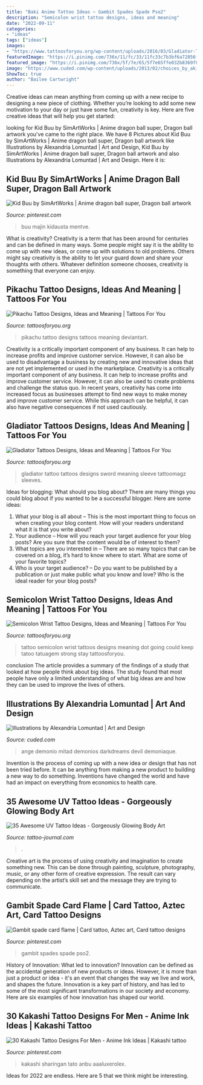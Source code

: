 ```yaml
---
title: "Baki Anime Tattoo Ideas ~ Gambit Spades Spade Pso2"
description: "Semicolon wrist tattoo designs, ideas and meaning"
date: "2022-09-11"
categories:
- "ideas"
tags: ["ideas"]
images:
- "https://www.tattoosforyou.org/wp-content/uploads/2016/03/Gladiator-Tattoo.jpg"
featuredImage: "https://i.pinimg.com/736x/11/fc/33/11fc33c7b3bf6a72856ff326fa62aff9.jpg"
featured_image: "https://i.pinimg.com/736x/5f/7e/65/5f7e65ffe032b8369f8e605192aadec3.jpg"
image: "https://www.cuded.com/wp-content/uploads/2013/02/choices_by_akirakirai600_776.jpg"
ShowToc: true
author: "Bailee Cartwright"
---
```



Creative ideas can mean anything from coming up with a new recipe to designing a new piece of clothing. Whether you’re looking to add some new motivation to your day or just have some fun, creativity is key. Here are five creative ideas that will help you get started: 

	

		
looking for Kid Buu by SimArtWorks | Anime dragon ball super, Dragon ball artwork you've came to the right place. We have 8 Pictures about Kid Buu by SimArtWorks | Anime dragon ball super, Dragon ball artwork like Illustrations by Alexandria Lomuntad | Art and Design, Kid Buu by SimArtWorks | Anime dragon ball super, Dragon ball artwork and also Illustrations by Alexandria Lomuntad | Art and Design. Here it is:
		
    
## Kid Buu By SimArtWorks | Anime Dragon Ball Super, Dragon Ball Artwork

<img loading=lazy src="https://i.pinimg.com/736x/5f/7e/65/5f7e65ffe032b8369f8e605192aadec3.jpg" onerror="this.onerror=null;this.src='https://tse1.mm.bing.net/th?id=OIP.mOkfAQtc6wIMa8CxlCDOBwHaLC&amp;pid=15.1';" alt="Kid Buu by SimArtWorks | Anime dragon ball super, Dragon ball artwork">

_Source: pinterest.com_

>buu majin kidausta mentve. 

	

What is creativity?
Creativity is a term that has been around for centuries and can be defined in many ways. Some people might say it is the ability to come up with new ideas, or come up with solutions to old problems. Others might say creativity is the ability to let your guard down and share your thoughts with others. Whatever definition someone chooses, creativity is something that everyone can enjoy.

    
## Pikachu Tattoo Designs, Ideas And Meaning | Tattoos For You

<img loading=lazy src="https://www.tattoosforyou.org/wp-content/uploads/2017/07/Pikachu-Tattoo.jpg" onerror="this.onerror=null;this.src='https://tse2.mm.bing.net/th?id=OIP.IURtQVZE7PC3WMYxmjTVAgHaNK&amp;pid=15.1';" alt="Pikachu Tattoo Designs, Ideas and Meaning | Tattoos For You">

_Source: tattoosforyou.org_

>pikachu tattoo designs tattoos meaning deviantart. 

	

Creativity is a critically important component of any business. It can help to increase profits and improve customer service. However, it can also be used to disadvantage a business by creating new and innovative ideas that are not yet implemented or used in the marketplace.
Creativity is a critically important component of any business. It can help to increase profits and improve customer service. However, it can also be used to create problems and challenge the status quo. In recent years, creativity has come into increased focus as businesses attempt to find new ways to make money and improve customer service. While this approach can be helpful, it can also have negative consequences if not used cautiously.

    
## Gladiator Tattoos Designs, Ideas And Meaning | Tattoos For You

<img loading=lazy src="https://www.tattoosforyou.org/wp-content/uploads/2016/03/Gladiator-Tattoo.jpg" onerror="this.onerror=null;this.src='https://tse1.mm.bing.net/th?id=OIP.xAhXK-D7TG71_OSqF14trAHaJ4&amp;pid=15.1';" alt="Gladiator Tattoos Designs, Ideas and Meaning | Tattoos For You">

_Source: tattoosforyou.org_

>gladiator tattoo tattoos designs sword meaning sleeve tattoomagz sleeves. 

	

Ideas for blogging: What should you blog about?
There are many things you could blog about if you wanted to be a successful blogger. Here are some ideas: 
1) What your blog is all about – This is the most important thing to focus on when creating your blog content. How will your readers understand what it is that you write about? 
2) Your audience – How will you reach your target audience for your blog posts? Are you sure that the content would be of interest to them? 
3) What topics are you interested in – There are so many topics that can be covered on a blog, it’s hard to know where to start. What are some of your favorite topics? 
4) Who is your target audience? – Do you want to be published by a publication or just make public what you know and love? Who is the ideal reader for your blog posts?

    
## Semicolon Wrist Tattoo Designs, Ideas And Meaning | Tattoos For You

<img loading=lazy src="https://www.tattoosforyou.org/wp-content/uploads/2017/10/Semicolon-Tattoo-Wrist.jpg" onerror="this.onerror=null;this.src='https://tse1.mm.bing.net/th?id=OIP.tecGS-xMimgvImfK_c1JywHaJ3&amp;pid=15.1';" alt="Semicolon Wrist Tattoo Designs, Ideas and Meaning | Tattoos For You">

_Source: tattoosforyou.org_

>tattoo semicolon wrist tattoos designs meaning dot going could keep tatoo tatuagem strong stay tattoosforyou. 

	

conclusion
The article provides a summary of the findings of a study that looked at how people think about big ideas. The study found that most people have only a limited understanding of what big ideas are and how they can be used to improve the lives of others.

    
## Illustrations By Alexandria Lomuntad | Art And Design

<img loading=lazy src="https://www.cuded.com/wp-content/uploads/2013/02/choices_by_akirakirai600_776.jpg" onerror="this.onerror=null;this.src='https://tse4.mm.bing.net/th?id=OIP.mHz5BonBjZ8PRyq1TyioiwHaJl&amp;pid=15.1';" alt="Illustrations by Alexandria Lomuntad | Art and Design">

_Source: cuded.com_

>ange demonio mitad demonios darkdreams devil demoniaque. 

	

Invention is the process of coming up with a new idea or design that has not been tried before. It can be anything from making a new product to building a new way to do something. Inventions have changed the world and have had an impact on everything from economics to health care.

    
## 35 Awesome UV Tattoo Ideas - Gorgeously Glowing Body Art

<img loading=lazy src="https://tattoo-journal.com/wp-content/uploads/2016/09/uv-tattoo27-1.jpg" onerror="this.onerror=null;this.src='https://tse1.mm.bing.net/th?id=OIP.JhgCAK2RLiMy057M0UMkHAHaHa&amp;pid=15.1';" alt="35 Awesome UV Tattoo Ideas - Gorgeously Glowing Body Art">

_Source: tattoo-journal.com_

>. 

	

Creative art is the process of using creativity and imagination to create something new. This can be done through painting, sculpture, photography, music, or any other form of creative expression. The result can vary depending on the artist’s skill set and the message they are trying to communicate.

    
## Gambit Spade Card Flame | Card Tattoo, Aztec Art, Card Tattoo Designs

<img loading=lazy src="https://i.pinimg.com/736x/f6/81/c1/f681c11c6d3c9911a1ab31ffc5086090--x-men-spade.jpg" onerror="this.onerror=null;this.src='https://tse1.mm.bing.net/th?id=OIP.9CMX0SZHs0WkSUfLTUbRDAHaLH&amp;pid=15.1';" alt="Gambit spade card flame | Card tattoo, Aztec art, Card tattoo designs">

_Source: pinterest.com_

>gambit spades spade pso2. 

	

History of Innovation: What led to innovation?
Innovation can be defined as the accidental generation of new products or ideas. However, it is more than just a product or idea - it's an event that changes the way we live and work, and shapes the future. Innovation is a key part of history, and has led to some of the most significant transformations in our society and economy. Here are six examples of how innovation has shaped our world.

    
## 30 Kakashi Tattoo Designs For Men - Anime Ink Ideas | Kakashi Tattoo

<img loading=lazy src="https://i.pinimg.com/736x/11/fc/33/11fc33c7b3bf6a72856ff326fa62aff9.jpg" onerror="this.onerror=null;this.src='https://tse1.mm.bing.net/th?id=OIP.v-qzgO9CKsptbk8--s0FEwHaHa&amp;pid=15.1';" alt="30 Kakashi Tattoo Designs For Men - Anime Ink Ideas | Kakashi tattoo">

_Source: pinterest.com_

>kakashi sharingan tato anbu aaaluxerolex. 

	

Ideas for 2022 are endless. Here are 5 that we think might be interesting. 

